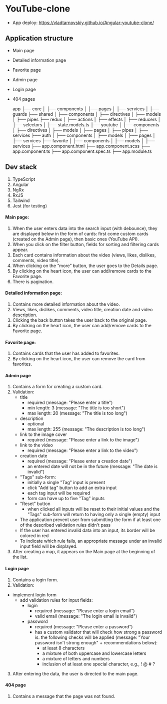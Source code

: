 # YouTube-clone

- App deploy: https://vladtarnovskiy.github.io/Angular-youtube-clone/

## Application structure

- Main page
- Detailed information page
- Favorite page
- Admin page
- Login page
- 404 pages

  app
  ├── core
  │ ├── components
  │ ├── pages
  │ ├── services
  │ ├── guards
  ├── shared
  │ ├── components
  │ ├── directives
  │ ├── models
  │ ├── pipes
  ├── redux
  │ ├── actions
  │ ├── effects
  │ ├── reducers
  │ ├── selectors
  │ ├── state.models.ts
  ├── youtube
  │ ├── components
  │ ├── directives
  │ ├── models
  │ ├── pages
  │ ├── pipes
  │ ├── services
  ├── auth
  │ ├── components
  │ ├── models
  │ ├── pages
  │ ├── services
  ├── favorite
  │ ├── components
  │ ├── models
  │ ├── services
  ├── app.component.html
  ├── app.component.scss
  ├── app.component.ts
  ├── app.component.spec.ts
  ├── app.module.ts

## Dev stack

1. TypeScript
2. Angular
3. NgRx
4. RxJS
5. Tailwind
6. Jest (for testing)

#### Main page:

1. When the user enters data into the search input (with debounce), they are displayed below in the form of cards: first come
   custom cards (created on the Admin page), then basic ones (YouTube API).
2. When you click on the filter button, fields for sorting and filtering cards appear.
3. Each card contains information about the video (views, likes, dislikes, comments, video title).
4. When clicking on the “more” button, the user goes to the Details page.
5. By clicking on the heart icon, the user can add/remove cards to the Favorite page.
6. There is pagination.

#### Detailed information page:

1. Contains more detailed information about the video.
2. Views, likes, dislikes, comments, video title, creation date and video description.
3. Clicking the back button takes the user back to the original page.
4. By clicking on the heart icon, the user can add/remove cards to the Favorite page.

#### Favorite page:

1. Contains cards that the user has added to favorites.
2. By clicking on the heart icon, the user can remove the card from favorites.

#### Admin page

1. Contains a form for creating a custom card.
2. Validation:
   - title
     - required (message: "Please enter a title")
     - min length: 3 (message: "The title is too short")
     - max length: 20 (message: "The title is too long")
   - description
     - optional
     - max length: 255 (message: "The description is too long")
   - link to the image cover
     - required (message: "Please enter a link to the image")
   - link to the video
     - required (message: "Please enter a link to the video")
   - creation date
     - required (message: "Please enter a creation date")
     - an entered date will not be in the future (message: "The date is invalid")
   - "Tags" sub-form:
     - initially a single "Tag" input is present
     - click "Add tag" button to add an extra input
     - each tag input will be required
     - form can have up to five "Tag" inputs
   - "Reset" button
     - when clicked all inputs will be reset to their initial values and the "Tags" sub-form will return to having only a single (empty) input
   - The application prevent user from submitting the form if at least one of the described validation rules didn't pass
   - If the user has entered invalid data into an input, its border will be colored in red
   - To indicate which rule fails, an appropriate message under an invalid input field will be displayed.
3. After creating a map, it appears on the Main page at the beginning of the list.

#### Login page

1. Contains a login form.
2. Validation:

- implement login form
  - add validation rules for input fields:
    - login
      - required (message: "Please enter a login email")
      - valid email (message: "The login email is invalid")
    - password
      - required (message: "Please enter a password")
      - has a custom validator that will check how strong a password is. the following checks will be applied (message: "Your password isn't strong enough" + recommendations below):
        - at least 8 characters
        - a mixture of both uppercase and lowercase letters
        - a mixture of letters and numbers
        - inclusion of at least one special character, e.g., ! @ # ?

3. After entering the data, the user is directed to the main page.

#### 404 page

1. Contains a message that the page was not found.
